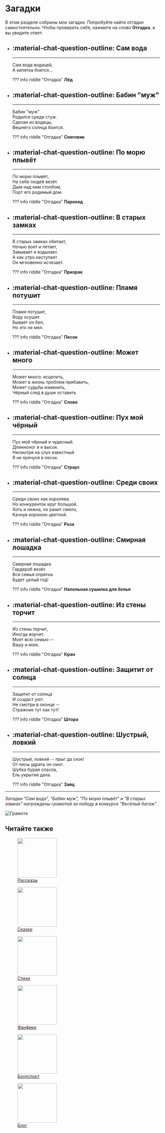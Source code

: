 # Загадки

В этом разделе собраны мои загадки. Попробуйте найти отгадки самостоятельно. Чтобы проверить себя, нажмите на слово **Отгадка**, и вы увидите ответ.

<div class="grid cards riddles" markdown>

- ## :material-chat-question-outline: Сам вода

    ---

    Сам вода водицей,  
    А кипятка боится...

    ??? info riddle "Отгадка"
        **Лёд**

- ## :material-chat-question-outline: Бабин "муж"

    ---

    Бабин "муж"  
    Родился среди стуж.  
    Сделан из водицы,  
    Вешнего солнца боится.

    ??? info riddle "Отгадка"
        **Снеговик**

- ## :material-chat-question-outline: По морю плывёт

    ---

    По морю плывёт,  
    На себе людей везёт.  
    Дым над ним столбом,  
    Порт его родимый дом.

    ??? info riddle "Отгадка"
        **Пароход**

- ## :material-chat-question-outline: В старых замках

    ---

    В старых замках обитает,  
    Ночью воет и летает,  
    Завывает и вздыхает.  
    А как утро наступает  
    Он мгновенно исчезает.

    ??? info riddle "Отгадка"
        **Призрак**


- ## :material-chat-question-outline: Пламя потушит

    ---

    Пламя потушит,  
    Воду осушит.  
    Бывает он бел,  
    Но это не мел.

    ??? info riddle "Отгадка"
        **Песок**

- ## :material-chat-question-outline: Может много

    ---

    Может много: исцелить,  
    Может в жизнь проблем прибавить,  
    Может судьбы изменить,  
    Чёрный след в душе оставить

    ??? info riddle "Отгадка"
        **Слово**

- ## :material-chat-question-outline: Пух мой чёрный

    ---

    Пух мой чёрный и чудесный.  
    Длинноног я и высок.  
    Несмотря на слух известный  
    Я не прячуся в песок.

    ??? info riddle "Отгадка"
        **Страус**

- ## :material-chat-question-outline: Среди своих

    ---

    Среди своих как королева.  
    Но конкуренток круг большой.  
    Хоть и нежна, но ранит смело,  
    Качнув короною цветной.

    ??? info riddle "Отгадка"
        **Роза**

- ## :material-chat-question-outline: Смирная лошадка

    ---

    Смирная лошадка  
    Гардероб везёт.  
    Вся семья опрятна  
    Будет целый год!

    ??? info riddle "Отгадка"
        **Напольная сушилка для белья**

- ## :material-chat-question-outline: Из стены торчит

    ---

    Из стены торчит,  
    Иногда ворчит.  
    Моет всю семью --  
    Вашу и мою.

    ??? info riddle "Отгадка"
        **Кран**

- ## :material-chat-question-outline: Защитит от солнца

    ---

    Защитит от солнца  
    И создаст уют.  
    Не смотри в оконце --  
    Стражник тут как тут!

    ??? info riddle "Отгадка"
        **Штора**

- ## :material-chat-question-outline: Шустрый, ловкий

    ---

    Шустрый, ловкий -- прыг да скок!  
    От лисы удрать он смог.  
    Шубка бурая спасла,  
    Ель укрытие дала.

    ??? info riddle "Отгадка"
        **Заяц**


</div>

<!--

***

*Загадки "Сам вода", "По морю плывёт", "Пламя потушит", "Среди своих", "Из стены торчит", "Защитит от солнца", "Пух мой чёрный" и "Может много" напечатаны в журнале "Золотой ключик" № 2 (758), 2024 (Липецк)*

-->

***

*Загадки "Сам вода", "Бабин муж", "По морю плывёт" и "В старых замках" награждены грамотой за победу в конкурсе "Весёлый багаж".*

![Грамота](images/achievements/gramota.jpg)

## Читайте также

<div class="figures-wrapper">

<div class="menu-figures">
<a href="../stories">
<figure><img class="menu-img" width="128" height="128" src="../images/small/snowman.jpg" />
<figcaption>Рассказы</figcaption>
</figure></a>
</div>

<div class="menu-figures">
<a href="../tales">
<figure><img class="menu-img" width="128" height="128" src="../images/small/bird-princess.jpg" />
<figcaption>Сказки</figcaption>
</figure></a>
</div>

<div class="menu-figures">
<a href="../poems">
<figure><img class="menu-img" width="128" height="128" src="../images/small/dad-hedgehog.jpg" />
<figcaption>Стихи</figcaption>
</figure></a>
</div>

<div class="menu-figures">
<a href="../fanfics">
<figure><img class="menu-img" width="128" height="128" src="../images/small/filiamon.jpg" />
<figcaption>Фанфики</figcaption>
</figure></a>
</div>

<div class="menu-figures">
<a href="../boulsport">
<figure><img class="menu-img" width="128" height="128" src="../images/small/boulsport.jpg" />
<figcaption>Боулспорт</figcaption>
</figure></a>
</div>

<div class="menu-figures">
<a href="../blog">
<figure><img class="menu-img" width="128" height="128" src="../images/small/quote.jpg" />
<figcaption>Блог</figcaption>
</figure></a>
</div>

</div>
